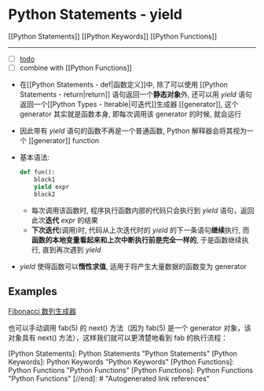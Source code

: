 # Python Statements - yield

[[Python Statements]] [[Python Keywords]] [[Python Functions]]

---

- [ ] [todo](https://stackoverflow.com/questions/231767/what-does-the-yield-keyword-do)
- [ ] combine with [[Python Functions]]

* 在[[Python Statements - def|函数定义]]中, 除了可以使用 [[Python Statements - return|return]] 语句返回一个**静态对象**外, 还可以用 *yield* 语句返回一个[[Python Types - Iterable|可迭代]]生成器 [[generator]], 这个 generator 其实就是函数本身, 即每次调用该 generator 的时候, 就会运行
* 因此带有 *yield* 语句的函数不再是一个普通函数, Python 解释器会将其视为一个 [[generator]] function
* 基本语法:

    ```py
    def fun():
        block1
        yield expr
        block2
    ```

    * 每次调用该函数时, 程序执行函数内部的代码只会执行到 *yield* 语句，返回此次**迭代** *expr* 的结果
    * **下次迭代**(调用)时, 代码从上次迭代时的 *yield* 的下一条语句**继续**执行, 而**函数的本地变量看起来和上次中断执行前是完全一样的**, 于是函数继续执行, 直到再次遇到 *yield*
* *yield* 使得函数可以**惰性求值**, 适用于将产生大量数据的函数变为 generator

## Examples

[Fibonacci 数列生成器](https://www.runoob.com/w3cnote/python-yield-used-analysis.html)

也可以手动调用 fab(5) 的 next() 方法（因为 fab(5) 是一个 generator 对象，该对象具有 next() 方法），这样我们就可以更清楚地看到 fab 的执行流程：

[//begin]: # "Autogenerated link references for markdown compatibility"
[Python Statements]: Python Statements "Python Statements"
[Python Keywords]: Python Keywords "Python Keywords"
[Python Functions]: Python Functions "Python Functions"
[Python Functions]: Python Functions "Python Functions"
[//end]: # "Autogenerated link references"